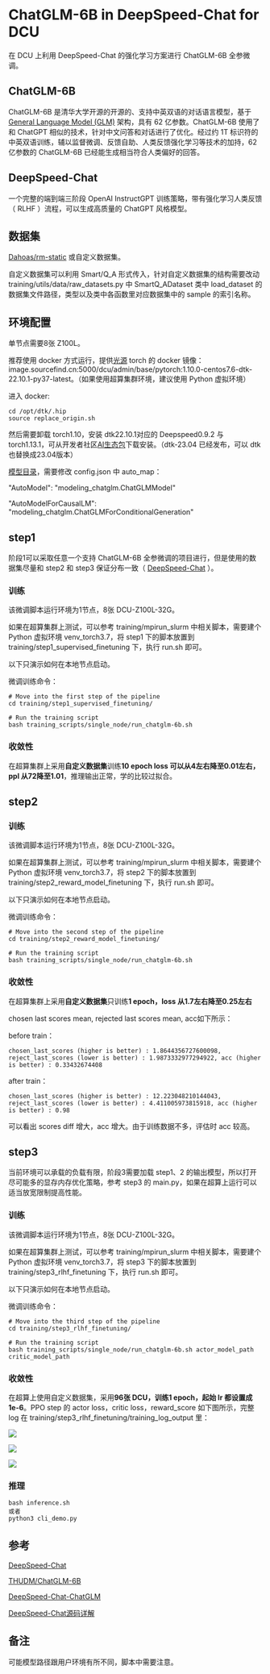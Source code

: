 # ChatGLM-6B in DeepSpeed-Chat for DCU

在 DCU 上利用 DeepSpeed-Chat 的强化学习方案进行 ChatGLM-6B 全参微调。

## ChatGLM-6B

ChatGLM-6B 是清华大学开源的开源的、支持中英双语的对话语言模型，基于 [General Language Model (GLM)](https://github.com/THUDM/GLM) 架构，具有 62 亿参数。ChatGLM-6B 使用了和 ChatGPT 相似的技术，针对中文问答和对话进行了优化。经过约 1T 标识符的中英双语训练，辅以监督微调、反馈自助、人类反馈强化学习等技术的加持，62 亿参数的 ChatGLM-6B 已经能生成相当符合人类偏好的回答。

## DeepSpeed-Chat

一个完整的端到端三阶段 OpenAI InstructGPT 训练策略，带有强化学习人类反馈（ RLHF ）流程，可以生成高质量的 ChatGPT 风格模型。

## 数据集

[Dahoas/rm-static](https://huggingface.co/datasets/Dahoas/rm-static) 或自定义数据集。

自定义数据集可以利用 Smart/Q_A 形式传入，针对自定义数据集的结构需要改动 training/utils/data/raw_datasets.py 中 SmartQ_ADataset 类中 load_dataset 的数据集文件路径，类型以及类中各函数里对应数据集中的 sample 的索引名称。

## 环境配置

单节点需要8张 Z100L。

推荐使用 docker 方式运行，提供[光源](https://www.sourcefind.cn/#/service-details) torch 的 docker 镜像：image.sourcefind.cn:5000/dcu/admin/base/pytorch:1.10.0-centos7.6-dtk-22.10.1-py37-latest。（如果使用超算集群环境，建议使用 Python 虚拟环境）

进入 docker:

```plaintext
cd /opt/dtk/.hip
source replace_origin.sh
```

然后需要卸载 torch1.10，安装 dtk22.10.1对应的 Deepspeed0.9.2 与 torch1.13.1，可从开发者社区[AI生态包](https://developer.hpccube.com/tool/)下载安装。（dtk-23.04 已经发布，可以 dtk 也替换成23.04版本）

[模型目录](https://huggingface.co/THUDM/chatglm-6b)，需要修改 config.json 中 auto_map：

"AutoModel": "modeling_chatglm.ChatGLMModel"

"AutoModelForCausalLM": "modeling_chatglm.ChatGLMForConditionalGeneration"

## step1

阶段1可以采取任意一个支持 ChatGLM-6B 全参微调的项目进行，但是使用的数据集尽量和 step2 和 step3 保证分布一致（ [DeepSpeed-Chat](https://github.com/microsoft/DeepSpeedExamples/tree/master/applications/DeepSpeed-Chat) ）。

### 训练

该微调脚本运行环境为1节点，8张 DCU-Z100L-32G。

如果在超算集群上测试，可以参考 training/mpirun_slurm 中相关脚本，需要建个 Python 虚拟环境 venv_torch3.7，将 step1 下的脚本放置到 training/step1_supervised_finetuning 下，执行 run.sh 即可。

以下只演示如何在本地节点启动。

微调训练命令：

```plaintext
# Move into the first step of the pipeline
cd training/step1_supervised_finetuning/

# Run the training script
bash training_scripts/single_node/run_chatglm-6b.sh
```

### 收敛性

在超算集群上采用**自定义数据集**训练**10 epoch loss 可以从4左右降至0.01左右，ppl 从72降至1.01**，推理输出正常，学的比较过拟合。

## step2

### 训练

该微调脚本运行环境为1节点，8张 DCU-Z100L-32G。

如果在超算集群上测试，可以参考 training/mpirun_slurm 中相关脚本，需要建个 Python 虚拟环境 venv_torch3.7，将 step2 下的脚本放置到 training/step2_reward_model_finetuning 下，执行 run.sh 即可。

以下只演示如何在本地节点启动。

微调训练命令：

```plaintext
# Move into the second step of the pipeline
cd training/step2_reward_model_finetuning/

# Run the training script
bash training_scripts/single_node/run_chatglm-6b.sh
```

### 收敛性

在超算集群上采用**自定义数据集**只训练**1 epoch，loss 从1.7左右降至0.25左右**

chosen last scores mean, rejected last scores mean, acc如下所示：

before train：

```
chosen_last_scores (higher is better) : 1.8644356727600098, reject_last_scores (lower is better) : 1.9873332977294922, acc (higher is better) : 0.33432674408
```

after train：

```
chosen_last_scores (higher is better) : 12.223048210144043, reject_last_scores (lower is better) : 4.411005973815918, acc (higher is better) : 0.98
```

可以看出 scores diff 增大，acc 增大。由于训练数据不多，评估时 acc 较高。

## step3

当前环境可以承载的负载有限，阶段3需要加载 step1、2 的输出模型，所以打开尽可能多的显存内存优化策略，参考 step3 的 main.py，如果在超算上运行可以适当放宽限制提高性能。

### 训练

该微调脚本运行环境为1节点，8张 DCU-Z100L-32G。

如果在超算集群上测试，可以参考 training/mpirun_slurm 中相关脚本，需要建个 Python 虚拟环境 venv_torch3.7，将 step3 下的脚本放置到 training/step3_rlhf_finetuning 下，执行 run.sh 即可。

以下只演示如何在本地节点启动。

微调训练命令：

```plaintext
# Move into the third step of the pipeline
cd training/step3_rlhf_finetuning/

# Run the training script
bash training_scripts/single_node/run_chatglm-6b.sh actor_model_path critic_model_path 
```

### 收敛性

在超算上使用自定义数据集，采用**96张 DCU，训练1 epoch，起始 lr 都设置成1e-6**。PPO step 的 actor loss，critic loss，reward_score 如下图所示，完整 log 在 training/step3_rlhf_finetuning/training_log_output 里：

![](https://github.com/yuguo-Jack/ChatGLM-6B-in-DeepSpeed-Chat/blob/main/training/step3_rlhf_finetuning/act_loss.jpg)

![](https://github.com/yuguo-Jack/ChatGLM-6B-in-DeepSpeed-Chat/blob/main/training/step3_rlhf_finetuning/cri_loss.jpg)

![](https://github.com/yuguo-Jack/ChatGLM-6B-in-DeepSpeed-Chat/blob/main/training/step3_rlhf_finetuning/reward_score.jpg)

### 推理

```
bash inference.sh 
或者
python3 cli_demo.py
```

## 参考

[DeepSpeed-Chat](https://github.com/microsoft/DeepSpeedExamples/tree/master/applications/DeepSpeed-Chat)

[THUDM/ChatGLM-6B](https://github.com/THUDM/ChatGLM-6B/tree/main)

[DeepSpeed-Chat-ChatGLM](https://github.com/yangzhipeng1108/DeepSpeed-Chat-ChatGLM)

[DeepSpeed-Chat源码详解](https://blog.csdn.net/remixa/category_12325075.html)

## 备注

可能模型路径跟用户环境有所不同，脚本中需要注意。
